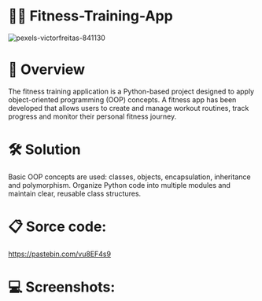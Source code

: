 # 🏋️‍♂️ Fitness-Training-App

![pexels-victorfreitas-841130](https://github.com/user-attachments/assets/1a160fa1-18f9-4489-a7d1-ff1b18569677)

# 🚀 Overview
The fitness training application is a Python-based project designed to apply object-oriented programming (OOP) concepts. A fitness app has been developed that allows users to create and manage workout routines, track progress and monitor their personal fitness journey.

# 🛠️ Solution
Basic OOP concepts are used: classes, objects, encapsulation, inheritance and polymorphism. Organize Python code into multiple modules and maintain clear, reusable class structures.

# 📋 Sorce code:

https://pastebin.com/vu8EF4s9

# 💻 Screenshots:
